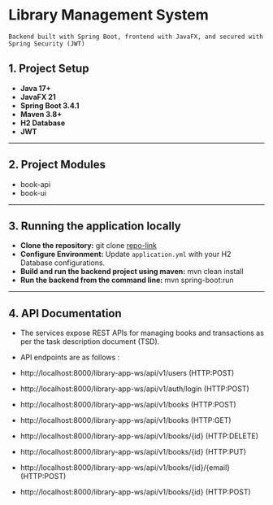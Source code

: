 # Library Management System

`Backend built with Spring Boot, frontend with JavaFX, and secured with Spring Security (JWT)`

## 1. Project Setup ##
- **Java 17+**
- **JavaFX 21**
- **Spring Boot 3.4.1**
- **Maven 3.8+**
- **H2 Database**
- **JWT**

---

## 2. Project Modules
- book-api
- book-ui

---

## 3. Running the application locally ##
- **Clone the repository:** git clone [repo-link](https://github.com/musty-codified/library-management.git)
- **Configure Environment:** Update `application.yml` with your H2 Database configurations.
- **Build and run the backend project using maven:** mvn clean install
- **Run the backend from the command line:** mvn spring-boot:run

---

## 4. API Documentation ##
- The services expose REST APIs for managing books and transactions as per the task description document (TSD).
- API endpoints are as follows :

- http://localhost:8000/library-app-ws/api/v1/users (HTTP:POST)
- http://localhost:8000/library-app-ws/api/v1/auth/login (HTTP:POST)
- http://localhost:8000/library-app-ws/api/v1/books (HTTP:POST)
- http://localhost:8000/library-app-ws/api/v1/books (HTTP:GET)
- http://localhost:8000/library-app-ws/api/v1/books/{id} (HTTP:DELETE)
- http://localhost:8000/library-app-ws/api/v1/books/{id} (HTTP:PUT)
- http://localhost:8000/library-app-ws/api/v1/books/{id}/{email} (HTTP:POST)
- http://localhost:8000/library-app-ws/api/v1/books/{id} (HTTP:POST)
















